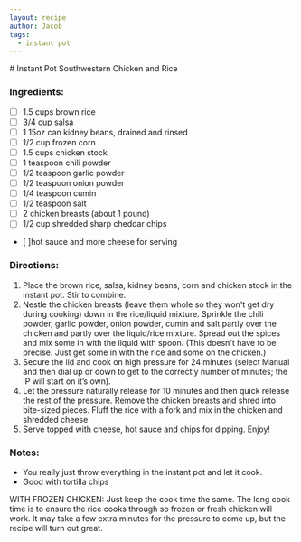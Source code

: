 ```yaml
---
layout: recipe
author: Jacob
tags:
  - instant pot
---
```


​# Instant Pot Southwestern Chicken and Rice

### Ingredients:

- [ ] 1.5 cups brown rice
- [ ] 3/4 cup salsa
- [ ] 1 15oz can kidney beans, drained and rinsed
- [ ] 1/2 cup frozen corn
- [ ] 1.5 cups chicken stock
- [ ] 1 teaspoon chili powder
- [ ] 1/2 teaspoon garlic powder
- [ ] 1/2 teaspoon onion powder
- [ ] 1/4 teaspoon cumin
- [ ] 1/2 teaspoon salt
- [ ] 2 chicken breasts (about 1 pound)
- [ ] 1/2 cup shredded sharp cheddar chips
- [ ]hot sauce and more cheese for serving

### Directions:

1. Place the brown rice, salsa, kidney beans, corn and chicken stock in the instant pot. Stir to combine.
2. Nestle the chicken breasts (leave them whole so they won't get dry during cooking) down in the rice/liquid mixture. Sprinkle the chili powder, garlic powder, onion powder, cumin and salt partly over the chicken and partly over the liquid/rice mixture. Spread out the spices and mix some in with the liquid with spoon. (This doesn't have to be precise. Just get some in with the rice and some on the chicken.)
3. Secure the lid and cook on high pressure for 24 minutes (select Manual and then dial up or down to get to the correctly number of minutes; the IP will start on it’s own).
4. Let the pressure naturally release for 10 minutes and then quick release the rest of the pressure. Remove the chicken breasts and shred into bite-sized pieces. Fluff the rice with a fork and mix in the chicken and shredded cheese.
5. Serve topped with cheese, hot sauce and chips for dipping. Enjoy!

### Notes:

* You really just throw everything in the instant pot and let it cook.
* Good with tortilla chips

WITH FROZEN CHICKEN: Just keep the cook time the same. The long cook time is to ensure the rice cooks through so frozen or fresh chicken will work. It may take a few extra minutes for the pressure to come up, but the recipe will turn out great.
